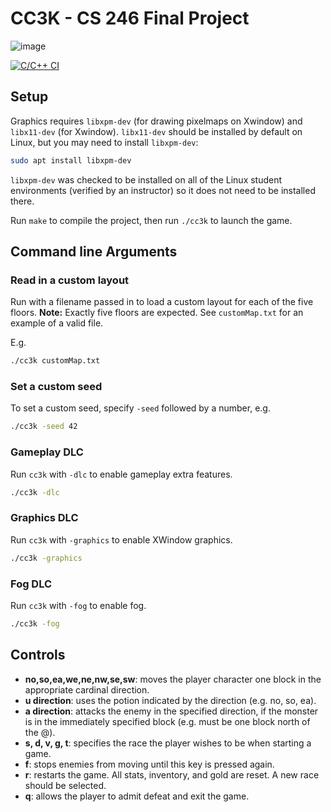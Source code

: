 # CC3K - CS 246 Final Project

![image](https://user-images.githubusercontent.com/76599851/200393496-b7a886a8-661f-4ce2-8f0d-07b0c5f7d684.png)

[![C/C++ CI](https://github.com/leungjch/cc3k/actions/workflows/c-cpp.yml/badge.svg)](https://github.com/leungjch/cc3k/actions/workflows/c-cpp.yml)

## Setup
Graphics requires `libxpm-dev` (for drawing pixelmaps on Xwindow) and `libx11-dev` (for Xwindow). `libx11-dev` should be installed by default on Linux, but you may need to install `libxpm-dev`:

```sh
sudo apt install libxpm-dev
```

`libxpm-dev` was checked to be installed on all of the Linux student environments (verified by an instructor) so it does not need to be installed there. 

Run `make` to compile the project, then run `./cc3k` to launch the game.

## Command line Arguments
### Read in a custom layout
Run with a filename passed in to load a custom layout for each of the five floors. **Note:** Exactly five floors are expected. See `customMap.txt` for an example of a valid file. 

E.g.
```sh
./cc3k customMap.txt
```

### Set a custom seed
To set a custom seed, specify `-seed` followed by a number, e.g.
```sh
./cc3k -seed 42
```

### Gameplay DLC
Run `cc3k` with `-dlc` to enable gameplay extra features.
```sh
./cc3k -dlc
```

### Graphics DLC
Run `cc3k` with `-graphics` to enable XWindow graphics.
```sh
./cc3k -graphics
```

### Fog DLC
Run `cc3k` with `-fog` to enable fog.
```sh
./cc3k -fog
```


## Controls
-  **no,so,ea,we,ne,nw,se,sw**: moves the player character one block in the appropriate cardinal direction.
-  **u direction**: uses the potion indicated by the direction (e.g. no, so, ea).
-  **a direction**: attacks the enemy in the specified direction, if the monster is in the immediately specified block (e.g. must be one block north of the @).
-  **s, d, v, g, t**: specifies the race the player wishes to be when starting a game.
-  **f**: stops enemies from moving until this key is pressed again.
-  **r**: restarts the game. All stats, inventory, and gold are reset. A new race should be selected.
-  **q**: allows the player to admit defeat and exit the game.
